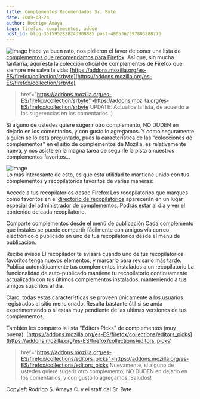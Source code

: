```yaml
---
title: Complementos Recomendados Sr. Byte
date: 2009-08-24
author: Rodrigo Amaya
tags: firefox, complementos, addon
post_id: blog-3515952828243908885.post-4865367397803288776
---
```


![image](https://2.bp.blogspot.com/_ayvorITawE4/SpPqtpn-5wI/AAAAAAAACJ4/wqwxUXL9svQ/s200/firefox.png)    Hace ya buen rato,
nos pidieron el favor de poner una lista de [complementos que recomendamos para Firefox](https://www.srbyte.com/2008/07/qu-es-un-complementoadd-on-de-firefox.html). Así que, sin mucha fanfarria, aquí esta la colección oficial de complementos de Firefox que siempre me salva la vida:
[https://addons.mozilla.org/es-ES/firefox/collection/srbyte](https://addons.mozilla.org/es-ES/firefox/collection/srbyte)
> href="https://addons.mozilla.org/es-ES/firefox/collection/srbyte">https://addons.mozilla.org/es-ES/firefox/collection/srbyte
UPDATE: Actualice la lista, de acuerdo a las sugerencias en los comentarios :)

Si alguno de ustedes quiere sugerir otro complemento, NO DUDEN en dejarlo en los comentarios, y con gusto lo agregamos. Y como seguramente alguien se lo esta preguntado, pues la característica de las "colecciones de complementos" en el sitio de complementos de Mozilla, es relativamente nueva, y nos asiste en la magna tarea de seguirle la pista a nuestros complementos favoritos...

![image](https://1.bp.blogspot.com/_ayvorITawE4/SpPqi7dIkbI/AAAAAAAACJw/muyPc6a36eY/s320/logo-collections-220x270.png)    
Lo mas interesante de esto, es que esta utilidad te mantiene unido con tus complementos y recopilatorios favoritos de varias maneras:

Accede a tus recopilatorios desde Firefox Los recopilatorios que marques como favoritos en el [directorio de recopilatorios](https://addons.mozilla.org/es-ES/firefox/pages/collector) aparecerán en un lugar especial del administrador de complementos. Podrás estar al día y ver el contenido de cada recopilatorio.

Comparte complementos desde el menú de publicación Cada complemento que instales se puede compartir fácilmente con amigos vía correo electrónico o publicado en uno de tus recopilatorios desde el menú de publicación.

Recibe avisos El recopilador te avisará cuando uno de tus recopilatorios favoritos tenga nuevos elementos, y marcarlo para revisarlo más tarde. Publica automáticamente tus complementos instalados a un recopilatorio La funcionalidad de auto-publicado mantiene tu recopilatorio continuamente actualizado con tus últimos complementos instalados, manteniendo a tus amigos suscritos al día.

Claro, todas estas características se proveen únicamente a los usuarios registrados al sitio mencionado. Resulta bastante útil si se anda experimentando o si estas muy pendiente de las ultimas versiones de tus complementos.

También les comparto la lista "Editors Picks" de complementos (muy buena):
[https://addons.mozilla.org/es-ES/firefox/collections/editors_picks](https://addons.mozilla.org/es-ES/firefox/collections/editors_picks)
> href="https://addons.mozilla.org/es-ES/firefox/collections/editors_picks">https://addons.mozilla.org/es-ES/firefox/collections/editors_picks
Nuevamente, si alguno de ustedes quiere sugerir otro complemento, NO DUDEN en dejarlo en los comentarios, y con gusto lo agregamos. Saludos!

Copyleft Rodrigo S. Amaya C. y el staff del Sr. Byte